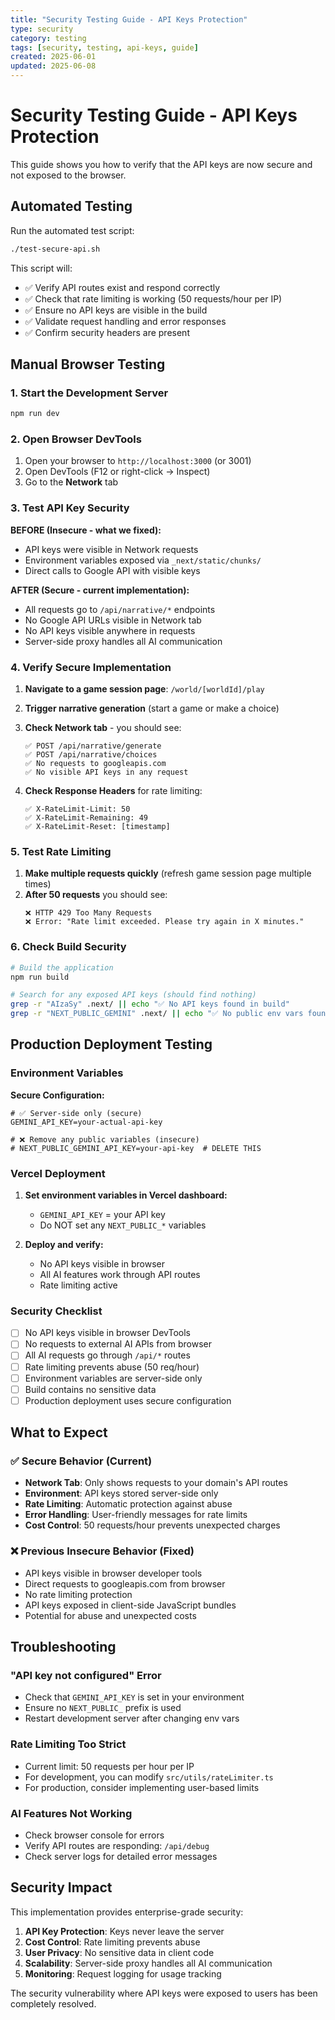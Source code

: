 ```yaml
---
title: "Security Testing Guide - API Keys Protection"
type: security
category: testing
tags: [security, testing, api-keys, guide]
created: 2025-06-01
updated: 2025-06-08
---
```


# Security Testing Guide - API Keys Protection

This guide shows you how to verify that the API keys are now secure and not exposed to the browser.

## Automated Testing

Run the automated test script:

```bash
./test-secure-api.sh
```

This script will:
- ✅ Verify API routes exist and respond correctly
- ✅ Check that rate limiting is working (50 requests/hour per IP)
- ✅ Ensure no API keys are visible in the build
- ✅ Validate request handling and error responses
- ✅ Confirm security headers are present

## Manual Browser Testing

### 1. Start the Development Server

```bash
npm run dev
```

### 2. Open Browser DevTools

1. Open your browser to `http://localhost:3000` (or 3001)
2. Open DevTools (F12 or right-click → Inspect)
3. Go to the **Network** tab

### 3. Test API Key Security

**BEFORE (Insecure - what we fixed):**
- API keys were visible in Network requests
- Environment variables exposed via `_next/static/chunks/`
- Direct calls to Google API with visible keys

**AFTER (Secure - current implementation):**
- All requests go to `/api/narrative/*` endpoints
- No Google API URLs visible in Network tab
- No API keys visible anywhere in requests
- Server-side proxy handles all AI communication

### 4. Verify Secure Implementation

1. **Navigate to a game session page**: `/world/[worldId]/play`
2. **Trigger narrative generation** (start a game or make a choice)
3. **Check Network tab** - you should see:
   ```
   ✅ POST /api/narrative/generate
   ✅ POST /api/narrative/choices
   ✅ No requests to googleapis.com
   ✅ No visible API keys in any request
   ```

4. **Check Response Headers** for rate limiting:
   ```
   ✅ X-RateLimit-Limit: 50
   ✅ X-RateLimit-Remaining: 49
   ✅ X-RateLimit-Reset: [timestamp]
   ```

### 5. Test Rate Limiting

1. **Make multiple requests quickly** (refresh game session page multiple times)
2. **After 50 requests** you should see:
   ```
   ❌ HTTP 429 Too Many Requests
   ❌ Error: "Rate limit exceeded. Please try again in X minutes."
   ```

### 6. Check Build Security

```bash
# Build the application
npm run build

# Search for any exposed API keys (should find nothing)
grep -r "AIzaSy" .next/ || echo "✅ No API keys found in build"
grep -r "NEXT_PUBLIC_GEMINI" .next/ || echo "✅ No public env vars found"
```

## Production Deployment Testing

### Environment Variables

**Secure Configuration:**
```env
# ✅ Server-side only (secure)
GEMINI_API_KEY=your-actual-api-key

# ❌ Remove any public variables (insecure)
# NEXT_PUBLIC_GEMINI_API_KEY=your-api-key  # DELETE THIS
```

### Vercel Deployment

1. **Set environment variables in Vercel dashboard:**
   - `GEMINI_API_KEY` = your API key
   - Do NOT set any `NEXT_PUBLIC_*` variables

2. **Deploy and verify:**
   - No API keys visible in browser
   - All AI features work through API routes
   - Rate limiting active

### Security Checklist

- [ ] No API keys visible in browser DevTools
- [ ] No requests to external AI APIs from browser
- [ ] All AI requests go through `/api/*` routes
- [ ] Rate limiting prevents abuse (50 req/hour)
- [ ] Environment variables are server-side only
- [ ] Build contains no sensitive data
- [ ] Production deployment uses secure configuration

## What to Expect

### ✅ Secure Behavior (Current)

- **Network Tab**: Only shows requests to your domain's API routes
- **Environment**: API keys stored server-side only
- **Rate Limiting**: Automatic protection against abuse
- **Error Handling**: User-friendly messages for rate limits
- **Cost Control**: 50 requests/hour prevents unexpected charges

### ❌ Previous Insecure Behavior (Fixed)

- API keys visible in browser developer tools
- Direct requests to googleapis.com from browser
- No rate limiting protection
- API keys exposed in client-side JavaScript bundles
- Potential for abuse and unexpected costs

## Troubleshooting

### "API key not configured" Error

- Check that `GEMINI_API_KEY` is set in your environment
- Ensure no `NEXT_PUBLIC_` prefix is used
- Restart development server after changing env vars

### Rate Limiting Too Strict

- Current limit: 50 requests per hour per IP
- For development, you can modify `src/utils/rateLimiter.ts`
- For production, consider implementing user-based limits

### AI Features Not Working

- Check browser console for errors
- Verify API routes are responding: `/api/debug`
- Check server logs for detailed error messages

## Security Impact

This implementation provides enterprise-grade security:

1. **API Key Protection**: Keys never leave the server
2. **Cost Control**: Rate limiting prevents abuse
3. **User Privacy**: No sensitive data in client code
4. **Scalability**: Server-side proxy handles all AI communication
5. **Monitoring**: Request logging for usage tracking

The security vulnerability where API keys were exposed to users has been completely resolved.